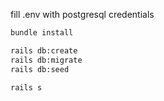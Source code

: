 fill .env with postgresql credentials

```bash
bundle install

rails db:create
rails db:migrate
rails db:seed

rails s
```
